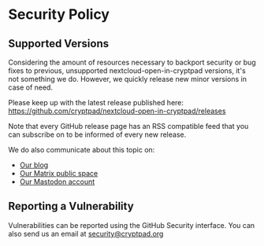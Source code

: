 # Security Policy

## Supported Versions

Considering the amount of resources necessary to backport security or bug fixes to previous, unsupported nextcloud-open-in-cryptpad versions, it's not something we do.
However, we quickly release new minor versions in case of need.

Please keep up with the latest release published here: https://github.com/cryptpad/nextcloud-open-in-cryptpad/releases

Note that every GitHub release page has an RSS compatible feed that you can subscribe on to be informed of every new release.

We do also communicate about this topic on:
- [Our blog](https://blog.cryptpad.org)
- [Our Matrix public space](https://matrix.to/#/#cryptpad:matrix.xwiki.com)
- [Our Mastodon account](https://fosstodon.org/@cryptpad)

## Reporting a Vulnerability

Vulnerabilities can be reported using the GitHub Security interface. You can also send us an email at security@cryptpad.org
